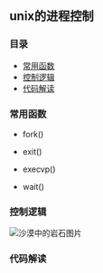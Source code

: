 ## unix的进程控制
### 目录
- [常用函数](#常用函数)
- [控制逻辑](#控制逻辑)
- [代码解读](#代码解读)
### 常用函数
- fork()

- exit()
- execvp()
- wait()
### 控制逻辑
![沙漠中的岩石图片](https://github.com/TARScn/unix-linux-Programming-MyReadingNote/blob/b4e3ade077b743002a863264ff763dbd7edff489/readme_picture/psh2.png)
### 代码解读